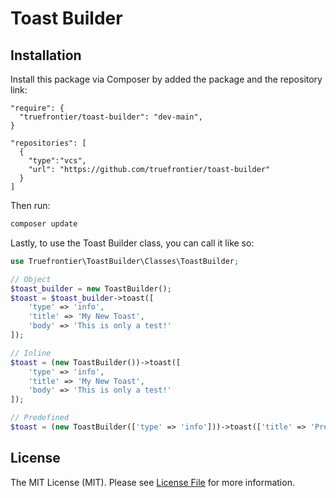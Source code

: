 # Toast Builder

## Installation

Install this package via Composer by added the package and the repository link:

```composer
"require": {
  "truefrontier/toast-builder": "dev-main",
}

"repositories": [
  {
    "type":"vcs",
    "url": "https://github.com/truefrontier/toast-builder"
  }
]
```

Then run:
```bash
composer update
```

Lastly, to use the Toast Builder class, you can call it like so:
```php
use Truefrontier\ToastBuilder\Classes\ToastBuilder;

// Object
$toast_builder = new ToastBuilder();
$toast = $toast_builder->toast([
    'type' => 'info', 
    'title' => 'My New Toast', 
    'body' => 'This is only a test!'
]);

// Inline
$toast = (new ToastBuilder())->toast([
    'type' => 'info', 
    'title' => 'My New Toast', 
    'body' => 'This is only a test!'
]);

// Predefined
$toast = (new ToastBuilder(['type' => 'info']))->toast(['title' => 'Predefined Type']);
```

## License

The MIT License (MIT). Please see [License File](LICENSE.md) for more information.
